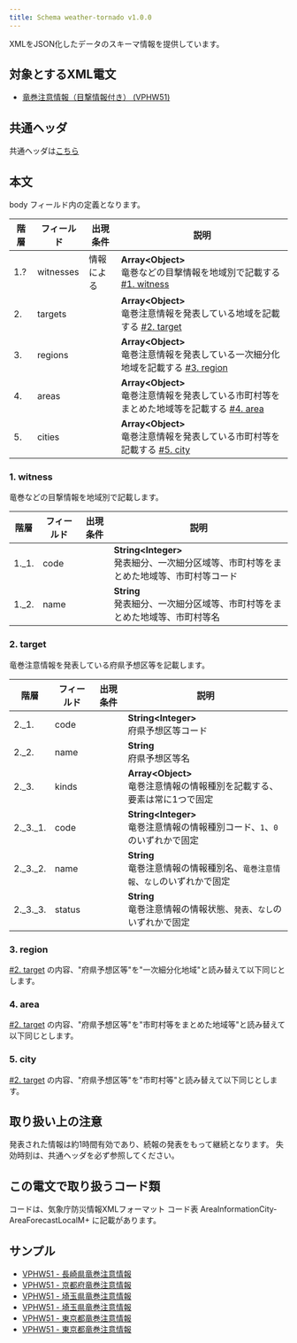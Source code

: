 ```yaml
---
title: Schema weather-tornado v1.0.0
---
```


XMLをJSON化したデータのスキーマ情報を提供しています。

## 対象とするXML電文

* [竜巻注意情報（目撃情報付き） (VPHW51)](/docs/telegrams/we02521.md)

## 共通ヘッダ

共通ヘッダは[こちら](/docs/reference/conversion/json/index.md#schema-head)

## 本文

body フィールド内の定義となります。

| 階層  | フィールド     | 出現条件  | 説明                                                                              | 
|-----|-----------|-------|---------------------------------------------------------------------------------| 
| 1.? | witnesses | 情報による | **Array&lt;Object&gt;**<br/> 竜巻などの目撃情報を地域別で記載する [#1. witness](#1-witness)       |
| 2.  | targets   |       | **Array&lt;Object&gt;**<br/> 竜巻注意情報を発表している地域を記載する [#2. target](#2-target)       |
| 3.  | regions   |       | **Array&lt;Object&gt;**<br/> 竜巻注意情報を発表している一次細分化地域を記載する [#3. region](#3-region)  |
| 4.  | areas     |       | **Array&lt;Object&gt;**<br/> 竜巻注意情報を発表している市町村等をまとめた地域等を記載する [#4. area](#4-area) |
| 5.  | cities    |       | **Array&lt;Object&gt;**<br/> 竜巻注意情報を発表している市町村等を記載する [#5. city](#5-city)         |

### 1. witness

竜巻などの目撃情報を地域別で記載します。

| 階層    | フィールド | 出現条件 | 説明                                                               |
|-------|-------|------|------------------------------------------------------------------|
| 1._1. | code  |      | **String&lt;Integer&gt;**<br/> 発表細分、一次細分区域等、市町村等をまとめた地域等、市町村等コード |
| 1._2. | name  |      | **String**<br/> 発表細分、一次細分区域等、市町村等をまとめた地域等、市町村等名                  |

### 2. target

竜巻注意情報を発表している府県予想区等を記載します。

| 階層       | フィールド  | 出現条件 | 説明                                                            |
|----------|--------|------|---------------------------------------------------------------|
| 2._1.    | code   |      | **String&lt;Integer&gt;**<br/> 府県予想区等コード                      |
| 2._2.    | name   |      | **String**<br/> 府県予想区等名                                       |
| 2._3.    | kinds  |      | **Array&lt;Object&gt;**<br/> 竜巻注意情報の情報種別を記載する、要素は常に1つで固定      |
| 2._3._1. | code   |      | **String&lt;Integer&gt;**<br/> 竜巻注意情報の情報種別コード、`1`、`0`のいずれかで固定 |
| 2._3._2. | name   |      | **String**<br/> 竜巻注意情報の情報種別名、`竜巻注意情報`、`なし`のいずれかで固定            |
| 2._3._3. | status |      | **String**<br/> 竜巻注意情報の情報状態、`発表`、`なし`のいずれかで固定                 |

### 3. region

[#2. target](#2-target) の内容、"府県予想区等"を"一次細分化地域"と読み替えて以下同じとします。

### 4. area

[#2. target](#2-target) の内容、"府県予想区等"を"市町村等をまとめた地域等"と読み替えて以下同じとします。

### 5. city

[#2. target](#2-target) の内容、"府県予想区等"を"市町村等"と読み替えて以下同じとします。


## 取り扱い上の注意

発表された情報は約1時間有効であり、続報の発表をもって継続となります。 失効時刻は、共通ヘッダを必ず参照してください。

## この電文で取り扱うコード類

コードは、気象庁防災情報XMLフォーマット コード表 AreaInformationCity-AreaForecastLocalM+ に記載があります。

## サンプル

* [VPHW51 - 長崎県竜巻注意情報](https://sample.dmdata.jp/conversion/json/schema/weather-tornado/vphw51_jpfe_20140212132600.json)
* [VPHW51 - 京都府竜巻注意情報](https://sample.dmdata.jp/conversion/json/schema/weather-tornado/vphw51_jpoa_20140212132200.json)
* [VPHW51 - 埼玉県竜巻注意情報](https://sample.dmdata.jp/conversion/json/schema/weather-tornado/vphw51_jptc_20150717092100.json)
* [VPHW51 - 埼玉県竜巻注意情報](https://sample.dmdata.jp/conversion/json/schema/weather-tornado/vphw51_jptc_20150717092101.json)
* [VPHW51 - 東京都竜巻注意情報](https://sample.dmdata.jp/conversion/json/schema/weather-tornado/vphw51_rjtd_20140212131900.json)
* [VPHW51 - 東京都竜巻注意情報](https://sample.dmdata.jp/conversion/json/schema/weather-tornado/vphw51_rjtd_20140212133600.json)
